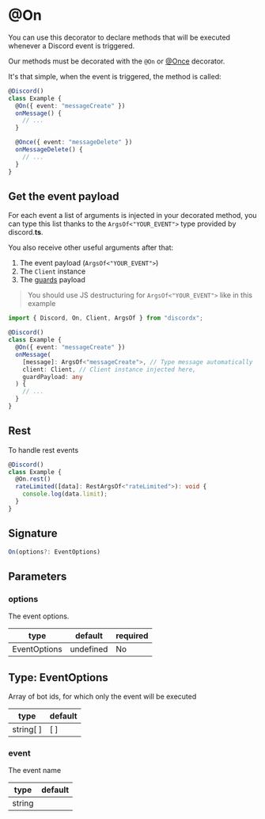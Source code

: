 # @On

You can use this decorator to declare methods that will be executed whenever a Discord event is triggered.

Our methods must be decorated with the `@On` or [@Once](docs/packages/discordx/guides/decorators/general/once) decorator.

It's that simple, when the event is triggered, the method is called:

```typescript
@Discord()
class Example {
  @On({ event: "messageCreate" })
  onMessage() {
    // ...
  }

  @Once({ event: "messageDelete" })
  onMessageDelete() {
    // ...
  }
}
```

## Get the event payload

For each event a list of arguments is injected in your decorated method, you can type this list thanks to the `ArgsOf<"YOUR_EVENT">` type provided by discord.**ts**.

You also receive other useful arguments after that:

1. The event payload (`ArgsOf<"YOUR_EVENT">`)
2. The `Client` instance
3. The [guards](docs/packages/discordx/guides/decorators/general/guard) payload

> You should use JS destructuring for `ArgsOf<"YOUR_EVENT">` like in this example

```typescript
import { Discord, On, Client, ArgsOf } from "discordx";

@Discord()
class Example {
  @On({ event: "messageCreate" })
  onMessage(
    [message]: ArgsOf<"messageCreate">, // Type message automatically
    client: Client, // Client instance injected here,
    guardPayload: any
  ) {
    // ...
  }
}
```

## Rest

To handle rest events

```ts
@Discord()
class Example {
  @On.rest()
  rateLimited([data]: RestArgsOf<"rateLimited">): void {
    console.log(data.limit);
  }
}
```

## Signature

```ts
On(options?: EventOptions)
```

## Parameters

### options

The event options.

| type         | default   | required |
| ------------ | --------- | -------- |
| EventOptions | undefined | No       |

## Type: EventOptions

Array of bot ids, for which only the event will be executed

| type      | default |
| --------- | ------- |
| string[ ] | [ ]     |

### event

The event name

| type   | default |
| ------ | ------- |
| string |         |
